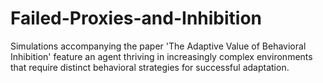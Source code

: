 # Failed-Proxies-and-Inhibition
Simulations accompanying the paper 'The Adaptive Value of Behavioral Inhibition' feature an agent thriving in increasingly complex environments that require distinct behavioral strategies for successful adaptation.
